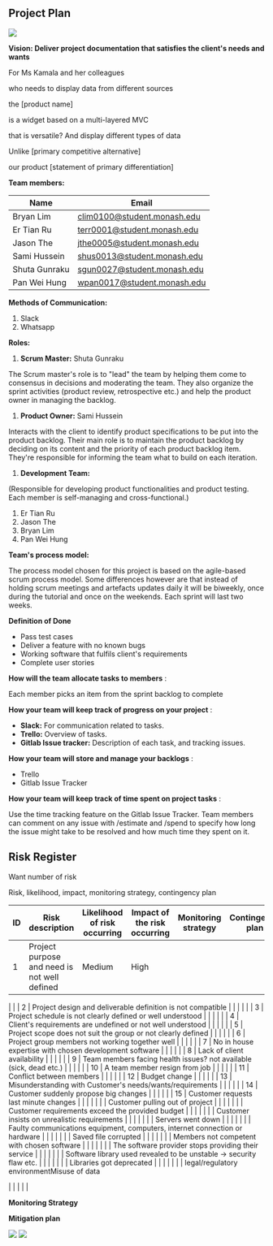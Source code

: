 ## Project Plan

![](RackMultipart20210822-4-1b91l92_html_da41178a51fe3660.png)

**Vision: Deliver project documentation that satisfies the client&#39;s needs and wants**

For Ms Kamala and her colleagues

who needs to display data from different sources

the [product name]

is a widget based on a multi-layered MVC

that is versatile? And display different types of data

Unlike [primary competitive alternative]

our product [statement of primary differentiation]

**Team members:**

| **Name** | **Email** |
| --- | --- |
| Bryan Lim | clim0100@student.monash.edu |
| Er Tian Ru | terr0001@student.monash.edu |
| Jason The | jthe0005@student.monash.edu |
| Sami Hussein | shus0013@student.monash.edu |
| Shuta Gunraku | sgun0027@student.monash.edu |
| Pan Wei Hung | wpan0017@student.monash.edu |

**Methods of Communication:**

1. Slack
2. Whatsapp

**Roles:**

1. **Scrum Master:** Shuta Gunraku

The Scrum master&#39;s role is to &quot;lead&quot; the team by helping them come to consensus in decisions and moderating the team. They also organize the sprint activities (product review, retrospective etc.) and help the product owner in managing the backlog.

1. **Product Owner:** Sami Hussein

Interacts with the client to identify product specifications to be put into the product backlog. Their main role is to maintain the product backlog by deciding on its content and the priority of each product backlog item. They&#39;re responsible for informing the team what to build on each iteration.

1. **Development Team:**

(Responsible for developing product functionalities and product testing. Each member is self-managing and cross-functional.)

  1. Er Tian Ru
  2. Jason The
  3. Bryan Lim
  4. Pan Wei Hung

**Team&#39;s process model:**

The process model chosen for this project is based on the agile-based scrum process model. Some differences however are that instead of holding scrum meetings and artefacts updates daily it will be biweekly, once during the tutorial and once on the weekends. Each sprint will last two weeks.

**Definition of Done**

- Pass test cases
- Deliver a feature with no known bugs
- Working software that fulfils client&#39;s requirements
- Complete user stories

**How will the team allocate tasks to members** :

Each member picks an item from the sprint backlog to complete

**How your team will keep track of progress on your project** :

- **Slack:** For communication related to tasks.
- **Trello:** Overview of tasks.
- **Gitlab Issue tracker:** Description of each task, and tracking issues.

**How your team will store and manage your backlogs** :

- Trello
- Gitlab Issue Tracker

**How your team will keep track of time spent on project tasks** :

Use the time tracking feature on the Gitlab Issue Tracker. Team members can comment on any issue with /estimate and /spend to specify how long the issue might take to be resolved and how much time they spent on it.

## Risk Register

Want number of risk

Risk, likelihood, impact, monitoring strategy, contingency plan

| **ID** | **Risk description** | **Likelihood of risk occurring** | **Impact of the risk occurring** | **Monitoring strategy** | **Contingency plan** |
| --- | --- | --- | --- | --- | --- |
| 1 | Project purpose and need is not well defined | Medium | High |
 |
 |
| 2 | Project design and deliverable definition is not compatible |
 |
 |
 |
 |
| 3 | Project schedule is not clearly defined or well understood |
 |
 |
 |
 |
| 4 | Client&#39;s requirements are undefined or not well understood |
 |
 |
 |
 |
| 5 | Project scope does not suit the group or not clearly defined |
 |
 |
 |
 |
| 6 | Project group members not working together well |
 |
 |
 |
 |
| 7 | No in house expertise with chosen development software |
 |
 |
 |
 |
| 8 | Lack of client availability |
 |
 |
 |
 |
| 9 | Team members facing health issues? not available (sick, dead etc.) |
 |
 |
 |
 |
| 10 | A team member resign from job |
 |
 |
 |
 |
| 11 | Conflict between members |
 |
 |
 |
 |
| 12 | Budget change |
 |
 |
 |
 |
| 13 | Misunderstanding with Customer&#39;s needs/wants/requirements |
 |
 |
 |
 |
| 14 | Customer suddenly propose big changes |
 |
 |
 |
 |
| 15 | Customer requests last minute changes |
 |
 |
 |
 |
|
 | Customer pulling out of project |
 |
 |
 |
 |
|
 | Customer requirements exceed the provided budget |
 |
 |
 |
 |
|
 | Customer insists on unrealistic requirements |
 |
 |
 |
 |
|
 | Servers went down |
 |
 |
 |
 |
|
 | Faulty communications equipment, computers, internet connection or hardware |
 |
 |
 |
 |
|
 | Saved file corrupted |
 |
 |
 |
 |
|
 | Members not competent with chosen software |
 |
 |
 |
 |
|
 | The software provider stops providing their service |
 |
 |
 |
 |
|
 | Software library used revealed to be unstable → security flaw etc. |
 |
 |
 |
 |
|
 | Libraries got deprecated |
 |
 |
 |
 |
|
 | legal/regulatory environmentMisuse of data

 |
 |
 |
 |
 |

**Monitoring Strategy**

**Mitigation plan**

![](RackMultipart20210822-4-1b91l92_html_348b8f3f9d116a90.png) ![](RackMultipart20210822-4-1b91l92_html_e6acc8233f237d9a.png)
